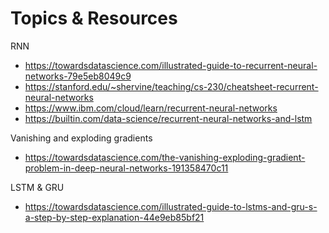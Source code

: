 # Topics & Resources

RNN
- https://towardsdatascience.com/illustrated-guide-to-recurrent-neural-networks-79e5eb8049c9 
- https://stanford.edu/~shervine/teaching/cs-230/cheatsheet-recurrent-neural-networks
- https://www.ibm.com/cloud/learn/recurrent-neural-networks
- https://builtin.com/data-science/recurrent-neural-networks-and-lstm

Vanishing and exploding gradients
- https://towardsdatascience.com/the-vanishing-exploding-gradient-problem-in-deep-neural-networks-191358470c11 

LSTM & GRU
- https://towardsdatascience.com/illustrated-guide-to-lstms-and-gru-s-a-step-by-step-explanation-44e9eb85bf21 
